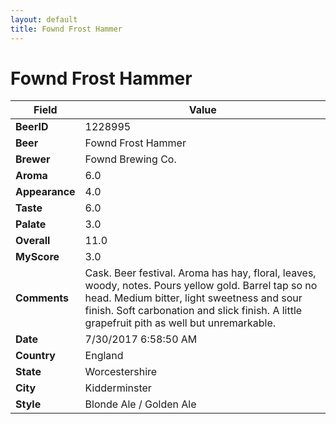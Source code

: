 ```yaml
---
layout: default
title: Fownd Frost Hammer
---
```


# Fownd Frost Hammer

| Field         | Value     |
|---------------|-----------|
| **BeerID** | 1228995 |
| **Beer** | Fownd Frost Hammer |
| **Brewer** | Fownd Brewing Co. |
| **Aroma** | 6.0 |
| **Appearance** | 4.0 |
| **Taste** | 6.0 |
| **Palate** | 3.0 |
| **Overall** | 11.0 |
| **MyScore** | 3.0 |
| **Comments** | Cask. Beer festival. Aroma has hay, floral, leaves, woody, notes. Pours yellow gold. Barrel tap so no head. Medium bitter, light sweetness and sour finish. Soft carbonation and slick finish. A little grapefruit pith as well but unremarkable. |
| **Date** | 7/30/2017 6:58:50 AM |
| **Country** | England |
| **State** | Worcestershire |
| **City** | Kidderminster |
| **Style** | Blonde Ale / Golden Ale |
